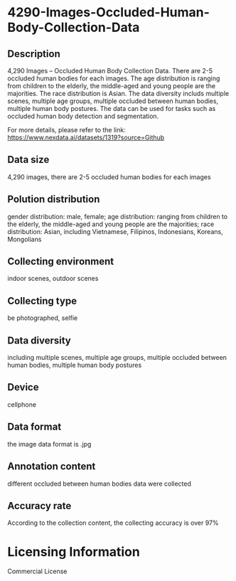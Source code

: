 # 4290-Images-Occluded-Human-Body-Collection-Data

## Description
4,290 Images – Occluded Human Body Collection Data. There are 2-5 occluded human bodies for each images. The age distribution is ranging from children to the elderly, the middle-aged and young people are the majorities. The race distribution is Asian. The data diversity includs multiple scenes, multiple age groups, multiple occluded between human bodies, multiple human body postures. The data can be used for tasks such as occluded human body detection and segmentation.

For more details, please refer to the link: https://www.nexdata.ai/datasets/1319?source=Github


## Data size
4,290 images, there are 2-5 occluded human bodies for each images
## Polution distribution
gender distribution: male, female; age distribution: ranging from children to the elderly, the middle-aged and young people are the majorities; race distribution: Asian, including Vietnamese, Filipinos, Indonesians, Koreans, Mongolians
## Collecting environment
indoor scenes, outdoor scenes
## Collecting type
be photographed, selfie
## Data diversity
including multiple scenes, multiple age groups, multiple occluded between human bodies, multiple human body postures
## Device
cellphone
## Data format
the image data format is .jpg
## Annotation content
different occluded between human bodies data were collected
## Accuracy rate
According to the collection content, the collecting accuracy is over 97%
# Licensing Information
Commercial License
